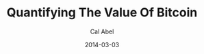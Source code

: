 ---
layout: writing
title: Quantifying The Value Of Bitcoin
date: 2014-03-03
categories: ['Bitcoin']
author: ['Cal Abel']
excerpt: Bitcoin is a tremendous experiment. Here we have a ledger that is open for everyone to inspect and use.
external_url: https://statisticaleconomics.org/author/crabel2013/
---